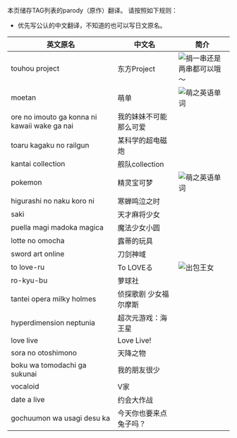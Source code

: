 本页储存TAG列表的parody（原作）翻译。
请按照如下规则：
* 优先写公认的中文翻译，不知道的也可以写日文原名。

| 英文原名 | 中文名 | 简介 |
| -------- | ---------------------- | ---------------------------------------- |
| touhou project | 东方Project | ![捐一串还是两串都可以哦～](http://ww2.sinaimg.cn/large/6c84b2d6gw1f36161k7odj205k06ydg1.jpg) |
| moetan | 萌单 | ![萌之英语单词](http://ww2.sinaimg.cn/large/6c84b2d6gw1f3614z9jokj205k07ndg1.jpg) |
| ore no imouto ga konna ni kawaii wake ga nai | 我的妹妹不可能那么可爱 | |
| toaru kagaku no railgun | 某科学的超电磁炮 | |
| kantai collection | 舰队collection | |
| pokemon | 精灵宝可梦 | ![萌之英语单词](http://tse1.mm.bing.net/th?&id=OIP.M00aabeffa352256858040b238495b5b1o0&w=299&h=168&c=0&pid=1.9&rs=0&p=0) |
| higurashi no naku koro ni | 寒蝉鸣泣之时 | |
| saki | 天才麻将少女 | |
| puella magi madoka magica | 魔法少女小圆 | |
| lotte no omocha | 露蒂的玩具 | |
| sword art online | 刀剑神域 | |
| to love-ru | To LOVEる | ![出包王女](http://exhentai.org/t/29/81/2981cebb2fb76ca4203fbeb11e953bd48354134e-3337994-2151-3099-jpg_l.jpg) |
| ro-kyu-bu | 萝球社 | |
| tantei opera milky holmes | 侦探歌剧 少女福尔摩斯 | |
| hyperdimension neptunia | 超次元游戏：海王星 | |
| love live | Love Live! | |
| sora no otoshimono | 天降之物 | |
| boku wa tomodachi ga sukunai | 我的朋友很少 | |
| vocaloid | V家 | |
| date a live | 约会大作战 | |
| gochuumon wa usagi desu ka | 今天你也要来点兔子吗？ | |